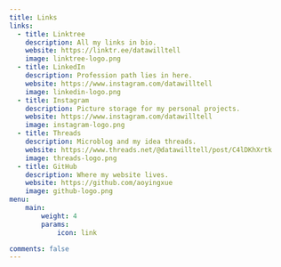 ```yaml
---
title: Links
links:
  - title: Linktree
    description: All my links in bio.
    website: https://linktr.ee/datawilltell
    image: linktree-logo.png
  - title: LinkedIn
    description: Profession path lies in here.
    website: https://www.instagram.com/datawilltell
    image: linkedin-logo.png
  - title: Instagram
    description: Picture storage for my personal projects.
    website: https://www.instagram.com/datawilltell
    image: instagram-logo.png
  - title: Threads
    description: Microblog and my idea threads.
    website: https://www.threads.net/@datawilltell/post/C4lDKhXrtk
    image: threads-logo.png
  - title: GitHub
    description: Where my website lives.
    website: https://github.com/aoyingxue
    image: github-logo.png
menu:
    main: 
        weight: 4
        params:
            icon: link

comments: false
---
```

